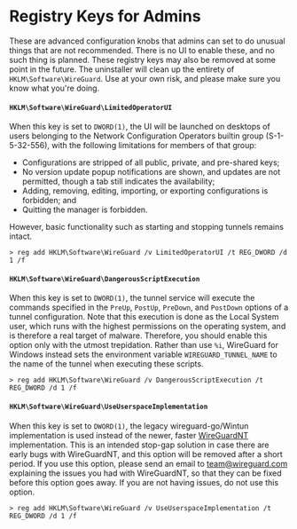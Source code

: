 # Registry Keys for Admins

These are advanced configuration knobs that admins can set to do unusual things
that are not recommended. There is no UI to enable these, and no such thing is
planned. These registry keys may also be removed at some point in the future.
The uninstaller will clean up the entirety of `HKLM\Software\WireGuard`. Use
at your own risk, and please make sure you know what you're doing.

#### `HKLM\Software\WireGuard\LimitedOperatorUI`

When this key is set to `DWORD(1)`, the UI will be launched on desktops of
users belonging to the Network Configuration Operators builtin group
(S-1-5-32-556), with the following limitations for members of that group:

  - Configurations are stripped of all public, private, and pre-shared keys;
  - No version update popup notifications are shown, and updates are not permitted, though a tab still indicates the availability;
  - Adding, removing, editing, importing, or exporting configurations is forbidden; and
  - Quitting the manager is forbidden.

However, basic functionality such as starting and stopping tunnels remains intact.

```
> reg add HKLM\Software\WireGuard /v LimitedOperatorUI /t REG_DWORD /d 1 /f
```

#### `HKLM\Software\WireGuard\DangerousScriptExecution`

When this key is set to `DWORD(1)`, the tunnel service will execute the commands
specified in the `PreUp`, `PostUp`, `PreDown`, and `PostDown` options of a
tunnel configuration. Note that this execution is done as the Local System user,
which runs with the highest permissions on the operating system, and is therefore
a real target of malware. Therefore, you should enable this option only with the
utmost trepidation. Rather than use `%i`, WireGuard for Windows instead sets the
environment variable `WIREGUARD_TUNNEL_NAME` to the name of the tunnel when
executing these scripts.

```
> reg add HKLM\Software\WireGuard /v DangerousScriptExecution /t REG_DWORD /d 1 /f
```

#### `HKLM\Software\WireGuard\UseUserspaceImplementation`

When this key is set to `DWORD(1)`, the legacy wireguard-go/Wintun implementation
is used instead of the newer, faster [WireGuardNT](https://git.zx2c4.com/wireguard-nt/about/)
implementation. This is an intended stop-gap solution in case there are early bugs
with WireGuardNT, and this option will be removed after a short period. If you use
this option, please send an email to team@wireguard.com explaining the issues you
had with WireGuardNT, so that they can be fixed before this option goes away. If
you are not having issues, do not use this option.

```
> reg add HKLM\Software\WireGuard /v UseUserspaceImplementation /t REG_DWORD /d 1 /f
```
